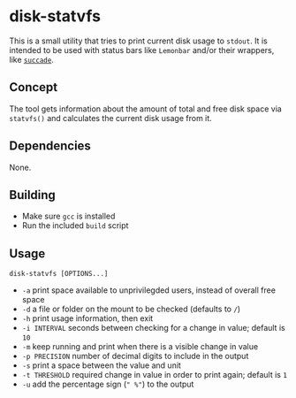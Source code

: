 # disk-statvfs 

This is a small utility that tries to print current disk usage to `stdout`.
It is intended to be used with status bars like `Lemonbar` and/or their 
wrappers, like [`succade`](https://github.com/domsson/succade).

## Concept 

The tool gets information about the amount of total and free disk space via 
`statvfs()` and calculates the current disk usage from it. 

## Dependencies

None.

## Building

- Make sure `gcc` is installed
- Run the included `build` script

## Usage

    disk-statvfs [OPTIONS...]

- `-a` print space available to unprivilegded users, instead of overall free space
- `-d` a file or folder on the mount to be checked (defaults to `/`)
- `-h` print usage information, then exit
- `-i INTERVAL` seconds between checking for a change in value; default is `10`
- `-m` keep running and print when there is a visible change in value 
- `-p PRECISION` number of decimal digits to include in the output
- `-s` print a space between the value and unit
- `-t THRESHOLD` required change in value in order to print again; default is `1`
- `-u` add the percentage sign (`" %"`) to the output

